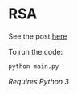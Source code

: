 # RSA

See the post [here](https://conordeegan.dev/post/rsa-in-python)

To run the code:

```
python main.py
```

*Requires Python 3*